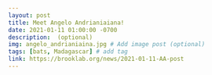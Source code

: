 ```yaml
---
layout: post
title: Meet Angelo Andrianiaiana!
date: 2021-01-11 01:00:00 -0700
description:  (optional)
img: angelo_andrianiaina.jpg # Add image post (optional)
tags: [bats, Madagascar] # add tag
link: https://brooklab.org/news/2021-01-11-AA-post
---
```

